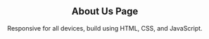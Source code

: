 <div align="center">
 

  <h2 align="center">About Us Page </h2>

Responsive for all devices, build using HTML, CSS, and JavaScript.




